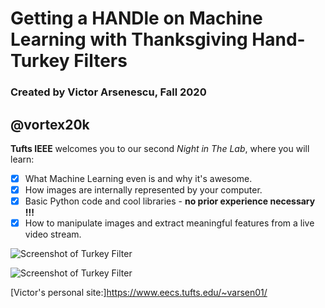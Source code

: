 # Getting a HANDle on Machine Learning with Thanksgiving Hand-Turkey Filters #
### Created by Victor Arsenescu, Fall 2020 ###
## @vortex20k ##

**Tufts IEEE** welcomes you to our second *Night in The Lab*, where you will learn:

- [x] What Machine Learning even is and why it's awesome.
- [x] How images are internally represented by your computer.
- [x] Basic Python code and cool libraries - **no prior experience necessary !!!**
- [x] How to manipulate images and extract meaningful features from a live video stream.

![Screenshot of Turkey Filter](../showcase/demo.png)

![Screenshot of Turkey Filter](../showcase/vectors.png)

[Victor's personal site:]https://www.eecs.tufts.edu/~varsen01/
